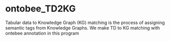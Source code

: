 # ontobee_TD2KG
Tabular data to Knowledge Graph (KG) matching is the process of assigning semantic tags from Knowledge Graphs. We make TD to KG matching with ontebee annotation in this program
